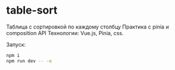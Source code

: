 # table-sort

Таблица с сортировкой по каждому столбцу
Практика с pinia и composition API
Технологии: Vue.js, Pinia, css.

Запуск:

```sh
npm i
npm run dev -- -o
```
